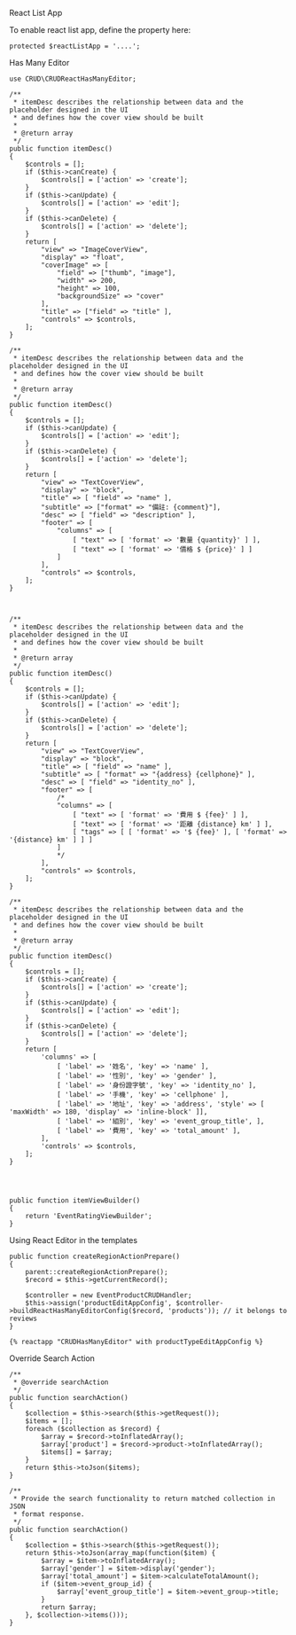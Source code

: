 







React List App

To enable react list app, define the property here:

    protected $reactListApp = '....';

Has Many Editor

    use CRUD\CRUDReactHasManyEditor;

    /**
     * itemDesc describes the relationship between data and the placeholder designed in the UI
     * and defines how the cover view should be built
     *
     * @return array
     */
    public function itemDesc()
    {
        $controls = [];
        if ($this->canCreate) {
            $controls[] = ['action' => 'create'];
        }
        if ($this->canUpdate) {
            $controls[] = ['action' => 'edit'];
        }
        if ($this->canDelete) {
            $controls[] = ['action' => 'delete'];
        }
        return [
            "view" => "ImageCoverView",
            "display" => "float",
            "coverImage" => [
                "field" => ["thumb", "image"],
                "width" => 200,
                "height" => 100,
                "backgroundSize" => "cover"
            ],
            "title" => ["field" => "title" ],
            "controls" => $controls,
        ];
    }

    /**
     * itemDesc describes the relationship between data and the placeholder designed in the UI
     * and defines how the cover view should be built
     *
     * @return array
     */
    public function itemDesc()
    {
        $controls = [];
        if ($this->canUpdate) {
            $controls[] = ['action' => 'edit'];
        }
        if ($this->canDelete) {
            $controls[] = ['action' => 'delete'];
        }
        return [
            "view" => "TextCoverView",
            "display" => "block",
            "title" => [ "field" => "name" ],
            "subtitle" => ["format" => "備註: {comment}"],
            "desc" => [ "field" => "description" ],
            "footer" => [
                "columns" => [
                    [ "text" => [ 'format' => '數量 {quantity}' ] ],
                    [ "text" => [ 'format' => '價格 $ {price}' ] ]
                ]
            ],
            "controls" => $controls,
        ];
    }



    /**
     * itemDesc describes the relationship between data and the placeholder designed in the UI
     * and defines how the cover view should be built
     *
     * @return array
     */
    public function itemDesc()
    {
        $controls = [];
        if ($this->canUpdate) {
            $controls[] = ['action' => 'edit'];
        }
        if ($this->canDelete) {
            $controls[] = ['action' => 'delete'];
        }
        return [
            "view" => "TextCoverView",
            "display" => "block",
            "title" => [ "field" => "name" ],
            "subtitle" => [ "format" => "{address} {cellphone}" ],
            "desc" => [ "field" => "identity_no" ],
            "footer" => [
                /*
                "columns" => [
                    [ "text" => [ 'format' => '費用 $ {fee}' ] ],
                    [ "text" => [ 'format' => '距離 {distance} km' ] ],
                    [ "tags" => [ [ 'format' => '$ {fee}' ], [ 'format' => '{distance} km' ] ] ]
                ]
                */
            ],
            "controls" => $controls,
        ];
    }

    /**
     * itemDesc describes the relationship between data and the placeholder designed in the UI
     * and defines how the cover view should be built
     *
     * @return array
     */
    public function itemDesc()
    {
        $controls = [];
        if ($this->canCreate) {
            $controls[] = ['action' => 'create'];
        }
        if ($this->canUpdate) {
            $controls[] = ['action' => 'edit'];
        }
        if ($this->canDelete) {
            $controls[] = ['action' => 'delete'];
        }
        return [
            'columns' => [
                [ 'label' => '姓名', 'key' => 'name' ],
                [ 'label' => '性別', 'key' => 'gender' ],
                [ 'label' => '身份證字號', 'key' => 'identity_no' ],
                [ 'label' => '手機', 'key' => 'cellphone' ],
                [ 'label' => '地址', 'key' => 'address', 'style' => [ 'maxWidth' => 180, 'display' => 'inline-block' ]],
                [ 'label' => '組別', 'key' => 'event_group_title', ],
                [ 'label' => '費用', 'key' => 'total_amount' ],
            ],
            'controls' => $controls,
        ];
    }




    public function itemViewBuilder()
    {
        return 'EventRatingViewBuilder';
    }


Using React Editor in the templates


    public function createRegionActionPrepare()
    {
        parent::createRegionActionPrepare();
        $record = $this->getCurrentRecord();

        $controller = new EventProductCRUDHandler;
        $this->assign('productEditAppConfig', $controller->buildReactHasManyEditorConfig($record, 'products')); // it belongs to reviews
    }

    {% reactapp "CRUDHasManyEditor" with productTypeEditAppConfig %}


Override Search Action

    /**
     * @override searchAction
     */
    public function searchAction()
    {
        $collection = $this->search($this->getRequest());
        $items = [];
        foreach ($collection as $record) {
            $array = $record->toInflatedArray();
            $array['product'] = $record->product->toInflatedArray();
            $items[] = $array;
        }
        return $this->toJson($items);
    }

    /**
     * Provide the search functionality to return matched collection in JSON
     * format response.
     */
    public function searchAction()
    {
        $collection = $this->search($this->getRequest());
        return $this->toJson(array_map(function($item) {
            $array = $item->toInflatedArray();
            $array['gender'] = $item->display('gender');
            $array['total_amount'] = $item->calculateTotalAmount();
            if ($item->event_group_id) {
                $array['event_group_title'] = $item->event_group->title;
            }
            return $array;
        }, $collection->items()));
    }



